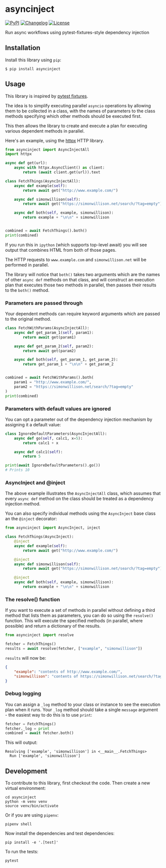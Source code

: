 # asyncinject

[![PyPI](https://img.shields.io/pypi/v/asyncinject.svg)](https://pypi.org/project/asyncinject/)
[![Changelog](https://img.shields.io/github/v/release/simonw/asyncinject?include_prereleases&label=changelog)](https://github.com/simonw/asyncinject/releases)
[![License](https://img.shields.io/badge/license-Apache%202.0-blue.svg)](https://github.com/simonw/asyncinject/blob/main/LICENSE)

Run async workflows using pytest-fixtures-style dependency injection

## Installation

Install this library using `pip`:

    $ pip install asyncinject

## Usage

This library is inspired by [pytest fixtures](https://docs.pytest.org/en/6.2.x/fixture.html).

The idea is to simplify executing parallel `asyncio` operations by allowing them to be collected in a class, with the names of parameters to the class methods specifying which other methods should be executed first.

This then allows the library to create and execute a plan for executing various dependent methods in parallel.

Here's an example, using the [httpx](https://www.python-httpx.org/) HTTP library.

```python
from asyncinject import AsyncInjectAll
import httpx

async def get(url):
    async with httpx.AsyncClient() as client:
        return (await client.get(url)).text

class FetchThings(AsyncInjectAll):
    async def example(self):
        return await get("http://www.example.com/")

    async def simonwillison(self):
        return await get("https://simonwillison.net/search/?tag=empty")

    async def both(self, example, simonwillison):
        return example + "\n\n" + simonwillison


combined = await FetchThings().both()
print(combined)
```
If you run this in `ipython` (which supports top-level await) you will see output that combines HTML from both of those pages.

The HTTP requests to `www.example.com` and `simonwillison.net` will be performed in parallel.

The library will notice that `both()` takes two arguments which are the names of other `async def` methods on that class, and will construct an execution plan that executes those two methods in parallel, then passes their results to the `both()` method.

### Parameters are passed through

Your dependent methods can require keyword arguments which are passed to the original method.

```python
class FetchWithParams(AsyncInjectAll):
    async def get_param_1(self, param1):
        return await get(param1)

    async def get_param_2(self, param2):
        return await get(param2)

    async def both(self, get_param_1, get_param_2):
        return get_param_1 + "\n\n" + get_param_2


combined = await FetchWithParams().both(
    param1 = "http://www.example.com/",
    param2 = "https://simonwillison.net/search/?tag=empty"
)
print(combined)
```
### Parameters with default values are ignored

You can opt a parameter out of the dependency injection mechanism by assigning it a default value:

```python
class IgnoreDefaultParameters(AsyncInjectAll):
    async def go(self, calc1, x=5):
        return calc1 + x

    async def calc1(self):
        return 5

print(await IgnoreDefaultParameters().go())
# Prints 10
```

### AsyncInject and @inject

The above example illustrates the `AsyncInjectAll` class, which assumes that every `async def` method on the class should be treated as a dependency injection method.

You can also specify individual methods using the `AsyncInject` base class an the `@inject` decorator:

```python
from asyncinject import AsyncInject, inject

class FetchThings(AsyncInject):
    @inject
    async def example(self):
        return await get("http://www.example.com/")

    @inject
    async def simonwillison(self):
        return await get("https://simonwillison.net/search/?tag=empty")

    @inject
    async def both(self, example, simonwillison):
        return example + "\n\n" + simonwillison
```
### The resolve() function

If you want to execute a set of methods in parallel without defining a third method that lists them as parameters, you can do so using the `resolve()` function. This will execute the specified methods (in parallel, where possible) and return a dictionary of the results.

```python
from asyncinject import resolve

fetcher = FetchThings()
results = await resolve(fetcher, ["example", "simonwillison"])
```
`results` will now be:
```json
{
    "example": "contents of http://www.example.com/",
    "simonwillison": "contents of https://simonwillison.net/search/?tag=empty"
}
```
### Debug logging

You can assign a `_log` method to your class or instance to see the execution plan when it runs. Your `_log` method should take a single `message` argument - the easiest way to do this is to use `print`:
```python
fetcher = FetchThings()
fetcher._log = print
combined = await fetcher.both()
```
This will output:
```
Resolving ['example', 'simonwillison'] in <__main__.FetchThings>
  Run ['example', 'simonwillison']
```

## Development

To contribute to this library, first checkout the code. Then create a new virtual environment:

    cd asyncinject
    python -m venv venv
    source venv/bin/activate

Or if you are using `pipenv`:

    pipenv shell

Now install the dependencies and test dependencies:

    pip install -e '.[test]'

To run the tests:

    pytest
